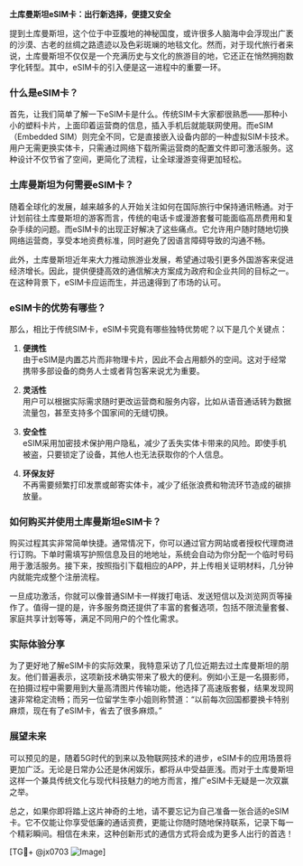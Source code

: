 **土库曼斯坦eSIM卡：出行新选择，便捷又安全**

提到土库曼斯坦，这个位于中亚腹地的神秘国度，或许很多人脑海中会浮现出广袤的沙漠、古老的丝绸之路遗迹以及色彩斑斓的地毯文化。然而，对于现代旅行者来说，土库曼斯坦不仅仅是一个充满历史与文化的旅游目的地，它还正在悄然拥抱数字化转型。其中，eSIM卡的引入便是这一进程中的重要一环。

### 什么是eSIM卡？

首先，让我们简单了解一下eSIM卡是什么。传统SIM卡大家都很熟悉——那种小小的塑料卡片，上面印着运营商的信息，插入手机后就能联网使用。而eSIM（Embedded SIM）则完全不同，它是直接嵌入设备内部的一种虚拟SIM卡技术。用户无需更换实体卡，只需通过网络下载所需运营商的配置文件即可激活服务。这种设计不仅节省了空间，更简化了流程，让全球漫游变得更加轻松。

### 土库曼斯坦为何需要eSIM卡？

随着全球化的发展，越来越多的人开始关注如何在国际旅行中保持通讯畅通。对于计划前往土库曼斯坦的游客而言，传统的电话卡或漫游套餐可能面临高昂费用和复杂手续的问题。而eSIM卡的出现正好解决了这些痛点。它允许用户随时随地切换网络运营商，享受本地资费标准，同时避免了因语言障碍导致的沟通不畅。

此外，土库曼斯坦近年来大力推动旅游业发展，希望通过吸引更多外国游客来促进经济增长。因此，提供便捷高效的通信解决方案成为政府和企业共同的目标之一。在这种背景下，eSIM卡应运而生，并迅速得到了市场的认可。

### eSIM卡的优势有哪些？

那么，相比于传统SIM卡，eSIM卡究竟有哪些独特优势呢？以下是几个关键点：

1. **便携性**  
   由于eSIM是内置芯片而非物理卡片，因此不会占用额外的空间。这对于经常携带多部设备的商务人士或者背包客来说尤为重要。

2. **灵活性**  
   用户可以根据实际需求随时更改运营商和服务内容，比如从语音通话转为数据流量包，甚至支持多个国家间的无缝切换。

3. **安全性**  
   eSIM采用加密技术保护用户隐私，减少了丢失实体卡带来的风险。即使手机被盗，只要锁定了设备，其他人也无法获取你的个人信息。

4. **环保友好**  
   不再需要频繁打印发票或邮寄实体卡，减少了纸张浪费和物流环节造成的碳排放量。

### 如何购买并使用土库曼斯坦eSIM卡？

购买过程其实非常简单快捷。通常情况下，你可以通过官方网站或者授权代理商进行订购。下单时需填写护照信息及目的地地址，系统会自动为你分配一个临时号码用于激活服务。接下来，按照指引下载相应的APP，并上传相关证明材料，几分钟内就能完成整个注册流程。

一旦成功激活，你就可以像普通SIM卡一样拨打电话、发送短信以及浏览网页等操作了。值得一提的是，许多服务商还提供了丰富的套餐选项，包括不限流量套餐、家庭共享计划等等，满足不同用户的个性化需求。

### 实际体验分享

为了更好地了解eSIM卡的实际效果，我特意采访了几位近期去过土库曼斯坦的朋友。他们普遍表示，这项新技术确实带来了极大的便利。例如小王是一名摄影师，在拍摄过程中需要用到大量高清图片传输功能，他选择了高速版套餐，结果发现网速非常稳定流畅；而另一位留学生李小姐则称赞道：“以前每次回国都要换卡特别麻烦，现在有了eSIM卡，省去了很多麻烦。”

### 展望未来

可以预见的是，随着5G时代的到来以及物联网技术的进步，eSIM卡的应用场景将更加广泛。无论是日常办公还是休闲娱乐，都将从中受益匪浅。而对于土库曼斯坦这样一个兼具传统文化与现代科技魅力的地方而言，推广eSIM卡无疑是一次双赢之举。

总之，如果你即将踏上这片神奇的土地，请不要忘记为自己准备一张合适的eSIM卡。它不仅能让你享受低廉的通话资费，更能让你随时随地保持联系，记录下每一个精彩瞬间。相信在未来，这种创新形式的通信方式将会成为更多人出行的首选！

[TG💪+ @jx0703 ![Image](https://github.com/user-attachments/assets/dbca1d08-cadb-493c-b0ec-ad6f7a83f270)]